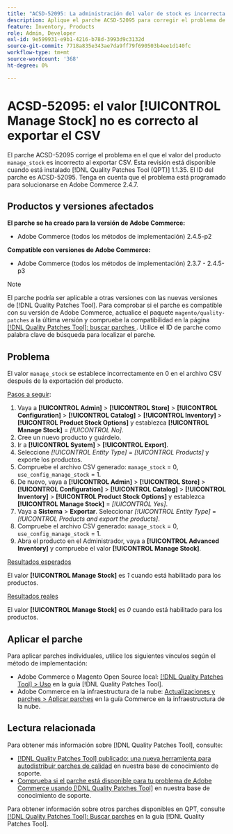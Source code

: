 ```yaml
---
title: "ACSD-52095: La administración del valor de stock es incorrecta al exportar el CSV"
description: Aplique el parche ACSD-52095 para corregir el problema de Adobe Commerce en el que el valor de stock de administración de productos es incorrecto al exportar CSV.
feature: Inventory, Products
role: Admin, Developer
exl-id: 9e599931-e9b1-4216-b78d-3993d9c3132d
source-git-commit: 7718a835e343ae7da9ff79f690503b4ee1d140fc
workflow-type: tm+mt
source-wordcount: '368'
ht-degree: 0%

---
```


# ACSD-52095: el valor [!UICONTROL Manage Stock] no es correcto al exportar el CSV

El parche ACSD-52095 corrige el problema en el que el valor del producto `manage_stock` es incorrecto al exportar CSV. Esta revisión está disponible cuando está instalado [!DNL Quality Patches Tool (QPT)] 1.1.35. El ID del parche es ACSD-52095. Tenga en cuenta que el problema está programado para solucionarse en Adobe Commerce 2.4.7.

## Productos y versiones afectados

**El parche se ha creado para la versión de Adobe Commerce:**

* Adobe Commerce (todos los métodos de implementación) 2.4.5-p2

**Compatible con versiones de Adobe Commerce:**

* Adobe Commerce (todos los métodos de implementación) 2.3.7 - 2.4.5-p3

>[!NOTE]
>
>El parche podría ser aplicable a otras versiones con las nuevas versiones de [!DNL Quality Patches Tool]. Para comprobar si el parche es compatible con su versión de Adobe Commerce, actualice el paquete `magento/quality-patches` a la última versión y compruebe la compatibilidad en la página [[!DNL Quality Patches Tool]: buscar parches ](https://experienceleague.adobe.com/tools/commerce-quality-patches/index.html). Utilice el ID de parche como palabra clave de búsqueda para localizar el parche.

## Problema

El valor `manage_stock` se establece incorrectamente en 0 en el archivo CSV después de la exportación del producto.

<u>Pasos a seguir</u>:

1. Vaya a **[!UICONTROL Admin]** > **[!UICONTROL Store]** > **[!UICONTROL Configuration]** > **[!UICONTROL Catalog]** > **[!UICONTROL Inventory]** > **[!UICONTROL Product Stock Options]** y establezca **[!UICONTROL Manage Stock]** = *[!UICONTROL No]*.
1. Cree un nuevo producto y guárdelo.
1. Ir a **[!UICONTROL System]** > **[!UICONTROL Export]**.
1. Seleccione *[!UICONTROL Entity Type]* = *[!UICONTROL Products]* y exporte los productos.
1. Compruebe el archivo CSV generado: `manage_stock` = 0, `use_config_manage_stock` = 1.
1. De nuevo, vaya a **[!UICONTROL Admin]** > **[!UICONTROL Store]** > **[!UICONTROL Configuration]** > **[!UICONTROL Catalog]** > **[!UICONTROL Inventory]** > **[!UICONTROL Product Stock Options]** y establezca **[!UICONTROL Manage Stock]** = *[!UICONTROL Yes]*.
1. Vaya a **Sistema** > **Exportar**.
Seleccionar *[!UICONTROL Entity Type]* = *[!UICONTROL Products and export the products]*.
1. Compruebe el archivo CSV generado: `manage_stock` = 0, `use_config_manage_stock` = 1.
1. Abra el producto en el Administrador, vaya a **[!UICONTROL Advanced Inventory]** y compruebe el valor **[!UICONTROL Manage Stock]**.

<u>Resultados esperados</u>

El valor **[!UICONTROL Manage Stock]** es *1* cuando está habilitado para los productos.

<u>Resultados reales</u>

El valor **[!UICONTROL Manage Stock]** es *0* cuando está habilitado para los productos.

## Aplicar el parche

Para aplicar parches individuales, utilice los siguientes vínculos según el método de implementación:

* Adobe Commerce o Magento Open Source local: [[!DNL Quality Patches Tool] > Uso](<https://experienceleague.adobe.com/docs/commerce-operations/tools/quality-patches-tool/usage.html>) en la guía [!DNL Quality Patches Tool].
* Adobe Commerce en la infraestructura de la nube: [Actualizaciones y parches > Aplicar parches](https://experienceleague.adobe.com/docs/commerce-cloud-service/user-guide/develop/upgrade/apply-patches.html) en la guía Commerce en la infraestructura de la nube.

## Lectura relacionada

Para obtener más información sobre [!DNL Quality Patches Tool], consulte:

* [[!DNL Quality Patches Tool] publicado: una nueva herramienta para autodistribuir parches de calidad](/help/announcements/adobe-commerce-announcements/magento-quality-patches-released-new-tool-to-self-serve-quality-patches.md) en nuestra base de conocimiento de soporte.
* [Comprueba si el parche está disponible para tu problema de Adobe Commerce usando [!DNL Quality Patches Tool]](/help/support-tools/patches-available-in-qpt-tool/check-patch-for-magento-issue-with-magento-quality-patches.md) en nuestra base de conocimiento de soporte.

Para obtener información sobre otros parches disponibles en QPT, consulte [[!DNL Quality Patches Tool]: Buscar parches](<https://experienceleague.adobe.com/tools/commerce-quality-patches/index.html>) en la guía [!DNL Quality Patches Tool].
